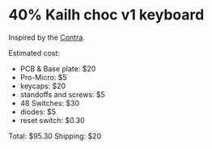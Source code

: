 # 40% Kailh choc v1 keyboard

Inspired by the [Contra](https://github.com/ai03-2725/Contra).

Estimated cost:
* PCB & Base plate: $20
* Pro-Micro: $5
* keycaps: $20
* standoffs and screws: $5
* 48 Switches: $30
* diodes: $5
* reset switch: $0.30

Total: $95.30
Shipping: $20

